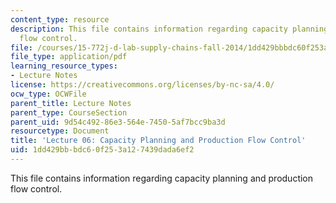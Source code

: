 ```yaml
---
content_type: resource
description: This file contains information regarding capacity planning and production
  flow control.
file: /courses/15-772j-d-lab-supply-chains-fall-2014/1dd429bbbdc60f253a127439dada6ef2_MIT15_772JF14_Lec06.pdf
file_type: application/pdf
learning_resource_types:
- Lecture Notes
license: https://creativecommons.org/licenses/by-nc-sa/4.0/
ocw_type: OCWFile
parent_title: Lecture Notes
parent_type: CourseSection
parent_uid: 9d54c492-86e3-564e-7450-5af7bcc9ba3d
resourcetype: Document
title: 'Lecture 06: Capacity Planning and Production Flow Control'
uid: 1dd429bb-bdc6-0f25-3a12-7439dada6ef2
---
```

This file contains information regarding capacity planning and production flow control.